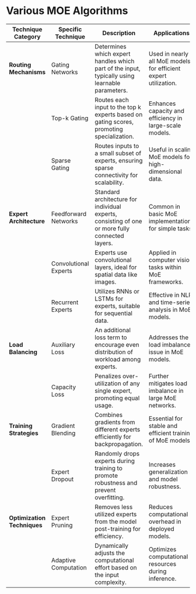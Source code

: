 # Various MOE Algorithms

| Technique Category   | Specific Technique       | Description                                                                                           | Applications                                 |
|----------------------|--------------------------|-------------------------------------------------------------------------------------------------------|----------------------------------------------|
| **Routing Mechanisms** | Gating Networks          | Determines which expert handles which part of the input, typically using learnable parameters.        | Used in nearly all MoE models for efficient expert utilization. |
|                      | Top-k Gating             | Routes each input to the top k experts based on gating scores, promoting specialization.             | Enhances capacity and efficiency in large-scale models. |
|                      | Sparse Gating            | Routes inputs to a small subset of experts, ensuring sparse connectivity for scalability.             | Useful in scaling MoE models for high-dimensional data. |
| **Expert Architecture** | Feedforward Networks     | Standard architecture for individual experts, consisting of one or more fully connected layers.       | Common in basic MoE implementations for simple tasks. |
|                      | Convolutional Experts    | Experts use convolutional layers, ideal for spatial data like images.                                 | Applied in computer vision tasks within MoE frameworks. |
|                      | Recurrent Experts        | Utilizes RNNs or LSTMs for experts, suitable for sequential data.                                     | Effective in NLP and time-series analysis in MoE models. |
| **Load Balancing**     | Auxiliary Loss           | An additional loss term to encourage even distribution of workload among experts.                     | Addresses the load imbalance issue in MoE models. |
|                      | Capacity Loss            | Penalizes over-utilization of any single expert, promoting equal usage.                               | Further mitigates load imbalance in large MoE networks. |
| **Training Strategies** | Gradient Blending        | Combines gradients from different experts efficiently for backpropagation.                            | Essential for stable and efficient training of MoE models. |
|                      | Expert Dropout           | Randomly drops experts during training to promote robustness and prevent overfitting.                 | Increases generalization and model robustness. |
| **Optimization Techniques** | Expert Pruning           | Removes less utilized experts from the model post-training for efficiency.                            | Reduces computational overhead in deployed models. |
|                      | Adaptive Computation     | Dynamically adjusts the computational effort based on the input complexity.                           | Optimizes computational resources during inference. |

